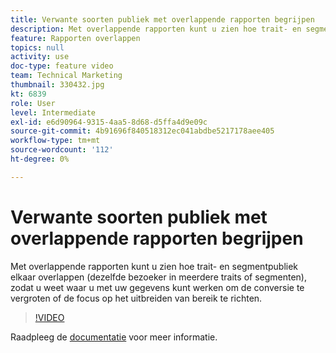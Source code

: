```yaml
---
title: Verwante soorten publiek met overlappende rapporten begrijpen
description: Met overlappende rapporten kunt u zien hoe trait- en segmentpubliek elkaar overlappen (dezelfde bezoeker in meerdere traits of segmenten), zodat u weet waar u met uw gegevens kunt werken om de conversie te vergroten of de focus op het uitbreiden van bereik te richten.
feature: Rapporten overlappen
topics: null
activity: use
doc-type: feature video
team: Technical Marketing
thumbnail: 330432.jpg
kt: 6839
role: User
level: Intermediate
exl-id: e6d90964-9315-4aa5-8d68-d5ffa4d9e09c
source-git-commit: 4b91696f840518312ec041abdbe5217178aee405
workflow-type: tm+mt
source-wordcount: '112'
ht-degree: 0%

---
```


# Verwante soorten publiek met overlappende rapporten begrijpen

Met overlappende rapporten kunt u zien hoe trait- en segmentpubliek elkaar overlappen (dezelfde bezoeker in meerdere traits of segmenten), zodat u weet waar u met uw gegevens kunt werken om de conversie te vergroten of de focus op het uitbreiden van bereik te richten.

>[!VIDEO](https://video.tv.adobe.com/v/330432/?quality=12&learn=on)

Raadpleeg de [documentatie](https://experienceleague.adobe.com/docs/audience-manager/user-guide/reporting/interactive-and-overlap-reports/dynamic-reports.html#reporting) voor meer informatie.
